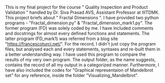This is my final project for the course " Quality Inspection and Product Validation " handled by Dr. Siva Prasad AVS, Assistant Professor at IIITDMK.
This project briefs about " Fractal Dimensions ". I have provided two python programs - "Fractal_dimension.py" & "Fractal_dimension_mark1.py". 
The former program (FD) was solely coded by me. I have included comments and docstrings for almost every defined functions and statements. The latter program (FD_mark1) was referred from a blog site "https://francescoturci.net/". For the record, I didn't just copy the program files, but analysed each and every statements, syntaxes and re-built them in a better understanding way. I have used this program to compare the results of my very own program.
The output folder, as the name suggests, contains the record of all my output in a categorized manner.
Furthermore, I have also included the codes for "Graphical representaion of Mandelbrot set" for any reference, inside the folder "Visualizing_Mandelbrot".
